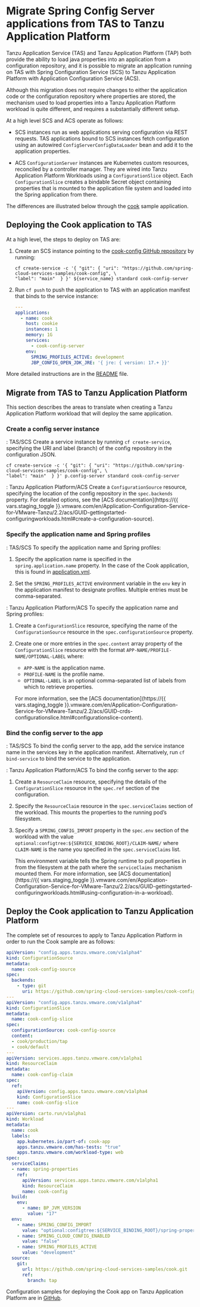 # Migrate Spring Config Server applications from TAS to Tanzu Application Platform

Tanzu Application Service (TAS) and Tanzu Application Platform (TAP) both provide the ability to
load java properties into an application from a configuration repository, and it is possible to
migrate an application running on TAS with Spring Configuration Service (SCS) to Tanzu Application
Platform with Application Configuration Service (ACS).

Although this migration does not require changes to either the application code or the configuration
repository where properties are stored, the mechanism used to load properties into a Tanzu
Application Platform workload is quite different, and requires a substantially different setup.

At a high level SCS and ACS operate as follows:

- SCS instances run as web applications serving configuration via REST requests. TAS applications
  bound to SCS instances fetch configuration using an autowired `ConfigServerConfigDataLoader` bean
  and add it to the application properties.

- ACS `ConfigurationServer` instances are Kubernetes custom resources, reconciled by a controller
  manager. They are wired into Tanzu Application Platform Workloads using a `ConfigurationSlice`
  object. Each `ConfigurationSlice` creates a bindable Secret object containing properties that is
  mounted to the application file system and loaded into the Spring application from there.

The differences are illustrated below through the [cook](https://github.com/spring-cloud-services-samples/cook)
sample application.

## Deploying the Cook application to TAS

At a high level, the steps to deploy on TAS are:

1. Create an SCS instance pointing to the
   [cook-config GitHub repository](https://github.com/spring-cloud-services-samples/cook-config) by
   running:

   ```console
   cf create-service -c '{ "git": { "uri": "https://github.com/spring-cloud-services-samples/cook-config", \
   "label": "main"  } }' ${service_name} standard cook-config-server
   ```

1. Run `cf push` to push the application to TAS with an application manifest that binds to the
   service instance:

    ```yaml
    ---
    applications:
      - name: cook
        host: cookie
        instances: 1
        memory: 1G
        services:
          - cook-config-server
        env:
          SPRING_PROFILES_ACTIVE: development
          JBP_CONFIG_OPEN_JDK_JRE: '{ jre: { version: 17.+ }}'
    ```

More detailed instructions are in the
[README](https://github.com/spring-cloud-services-samples/cook/blob/main/README.adoc) file.

## Migrate from TAS to Tanzu Application Platform

This section describes the areas to translate when creating a Tanzu Application Platform workload
that will deploy the same application.

### Create a config server instance

: TAS/SCS
Create a service instance by running `cf create-service`, specifying the URI and label (branch) of
the config repository in the configuration JSON.

   ```console
   cf create-service -c '{ "git": { "uri": "https://github.com/spring-cloud-services-samples/cook-config", \
   "label": "main"  } }' p.config-server standard cook-config-server
   ```

: Tanzu Application Platform/ACS
Create a `ConfigurationSource` resource, specifying the location of the config repository in the
`spec.backends` property. For detailed options, see the
[ACS documentation](https://{{ vars.staging_toggle }}.vmware.com/en/Application-Configuration-Service-for-VMware-Tanzu/2.2/acs/GUID-gettingstarted-configuringworkloads.html#create-a-configuration-source).

### Specify the application name and Spring profiles

: TAS/SCS
To specify the application name and Spring profiles:

1. Specify the application name is specified in the `spring.application.name` property. In the case of the Cook
application, this is found in
[application.yml](https://github.com/spring-cloud-services-samples/cook/blob/main/src/main/resources/application.yml).

1. Set the `SPRING_PROFILES_ACTIVE` environment variable in the `env` key in the application manifest
   to designate profiles. Multiple entries must be comma-separated.

: Tanzu Application Platform/ACS
To specify the application name and Spring profiles:

1. Create a `ConfigurationSlice` resource, specifying the name of the `ConfigurationSource` resource
   in the `spec.configurationSource` property.

1. Create one or more entries in the `spec.content` array property of the `ConfigurationSlice`
   resource with the format `APP-NAME/PROFILE-NAME/OPTIONAL-LABEL` where:

   - `APP-NAME` is the application name.
   - `PROFILE-NAME` is the profile name.
   - `OPTIONAL-LABEL` is an optional comma-separated list of labels from which to retrieve properties.

   For more information, see the
   [ACS documentation](https://{{ vars.staging_toggle }}.vmware.com/en/Application-Configuration-Service-for-VMware-Tanzu/2.2/acs/GUID-crds-configurationslice.html#configurationslice-content).

### Bind the config server to the app

: TAS/SCS
To bind the config server to the app, add the service instance name in the services key in the
application manifest. Alternatively, run `cf bind-service` to bind the service to the application.

: Tanzu Application Platform/ACS
To bind the config server to the app:

1. Create a `ResourceClaim` resource, specifying the details of the `ConfigurationSlice` resource in
   the `spec.ref` section of the configuration.
1. Specify the `ResourceClaim` resource in the `spec.serviceClaims` section of the workload. This
   mounts the properties to the running pod’s filesystem.
1. Specify a `SPRING_CONFIG_IMPORT` property in the `spec.env` section of the workload with the
   value `optional:configtree:${SERVICE_BINDING_ROOT}/CLAIM-NAME/` where `CLAIM-NAME` is the name
   you specified in the `spec.serviceClaims` list.

   This environment variable tells the Spring runtime to pull properties in from the filesystem at
   the path where the `serviceClaims` mechanism mounted them. For more information, see
   [ACS documentation](https://{{ vars.staging_toggle }}.vmware.com/en/Application-Configuration-Service-for-VMware-Tanzu/2.2/acs/GUID-gettingstarted-configuringworkloads.html#using-configuration-in-a-workload).

## Deploy the Cook application to Tanzu Application Platform

The complete set of resources to apply to Tanzu Application Platform in order to run the Cook sample
are as follows:

```yaml
apiVersion: "config.apps.tanzu.vmware.com/v1alpha4"
kind: ConfigurationSource
metadata:
  name: cook-config-source
spec:
  backends:
    - type: git
      uri: https://github.com/spring-cloud-services-samples/cook-config
---
apiVersion: "config.apps.tanzu.vmware.com/v1alpha4"
kind: ConfigurationSlice
metadata:
  name: cook-config-slice
spec:
  configurationSource: cook-config-source
  content:
  - cook/production/tap
  - cook/default
---
apiVersion: services.apps.tanzu.vmware.com/v1alpha1
kind: ResourceClaim
metadata:
  name: cook-config-claim
spec:
  ref:
    apiVersion: config.apps.tanzu.vmware.com/v1alpha4
    kind: ConfigurationSlice
    name: cook-config-slice
---
apiVersion: carto.run/v1alpha1
kind: Workload
metadata:
  name: cook
  labels:
    app.kubernetes.io/part-of: cook-app
    apps.tanzu.vmware.com/has-tests: "true"
    apps.tanzu.vmware.com/workload-type: web
spec:
  serviceClaims:
  - name: spring-properties
    ref:
      apiVersion: services.apps.tanzu.vmware.com/v1alpha1
      kind: ResourceClaim
      name: cook-config
  build:
    env:
      - name: BP_JVM_VERSION
        value: "17"
  env:
    - name: SPRING_CONFIG_IMPORT
      value: "optional:configtree:${SERVICE_BINDING_ROOT}/spring-properties/"
    - name: SPRING_CLOUD_CONFIG_ENABLED
      value: "false"
    - name: SPRING_PROFILES_ACTIVE
      value: "development"
  source:
    git:
      url: https://github.com/spring-cloud-services-samples/cook.git
      ref:
        branch: tap
```

Configuration samples for deploying the Cook app on Tanzu Application Platform are in
[GitHub](https://github.com/spring-cloud-services-samples/cook/tree/tap/tap).